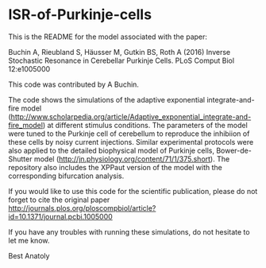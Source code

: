 # ISR-of-Purkinje-cells

This is the README for the model associated with the paper:

Buchin A, Rieubland S, Häusser M, Gutkin BS, Roth A (2016)
Inverse Stochastic Resonance in Cerebellar Purkinje Cells.
PLoS Comput Biol 12:e1005000

This code was contributed by A Buchin.

The code shows the simulations of the adaptive exponential
integrate-and-fire model
(http://www.scholarpedia.org/article/Adaptive_exponential_integrate-and-fire_model)
at different stimulus conditions. The parameters of the model were
tuned to the Purkinje cell of cerebellum to reproduce the inhibiion of
these cells by noisy current injections. Similar experimental
protocols were also applied to the detailed biophysical model of
Purkinje cells, Bower-de-Shutter model
(http://jn.physiology.org/content/71/1/375.short). The repository also
includes the XPPaut version of the model with the corresponding
bifurcation analysis.

If you would like to use this code for the scientific publication,
please do not forget to cite the original paper
http://journals.plos.org/ploscompbiol/article?id=10.1371/journal.pcbi.1005000

If you have any troubles with running these simulations, do not
hesitate to let me know.

Best
Anatoly
